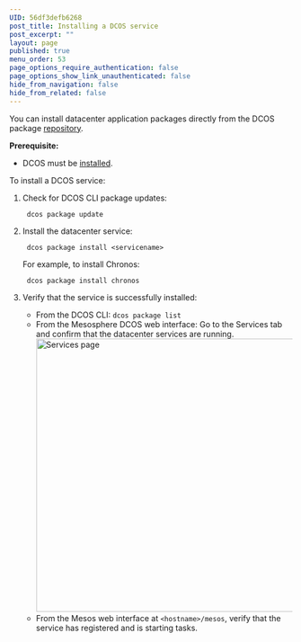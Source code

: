 ```yaml
---
UID: 56df3defb6268
post_title: Installing a DCOS service
post_excerpt: ""
layout: page
published: true
menu_order: 53
page_options_require_authentication: false
page_options_show_link_unauthenticated: false
hide_from_navigation: false
hide_from_related: false
---
```

<p>You can install datacenter application packages directly from the DCOS package <a href="../overview/universe/">repository</a>.</p>

<p><strong>Prerequisite:</strong></p>

<ul>
<li>DCOS must be <a href="../administering/installing/">installed</a>.</li>
</ul>

<p>To install a DCOS service:</p>

<ol>
<li><p>Check for DCOS CLI package updates:</p>

<pre><code> dcos package update
</code></pre></li>
<li><p>Install the datacenter service:</p>

<pre><code> dcos package install &lt;servicename&gt;
</code></pre>

<p>For example, to install Chronos:</p>

<pre><code> dcos package install chronos
</code></pre></li>
<li><p>Verify that the service is successfully installed:</p>

<ul>
<li>From the DCOS CLI: <code>dcos package list</code></li>
<li>From the Mesosphere DCOS web interface: Go to the Services tab and confirm that the datacenter services are running. <a href="http://live-mesosphere-documentation.pantheon.io/wp-content/uploads/2015/12/services.png" rel="attachment wp-att-1126"><img src="http://live-mesosphere-documentation.pantheon.io/wp-content/uploads/2015/12/services-800x486.png" alt="Services page" width="800" height="486" class="alignnone size-large wp-image-1126" /></a></li>
<li>From the Mesos web interface at <code>&lt;hostname&gt;/mesos</code>, verify that the service has registered and is starting tasks.</li>
</ul></li>
</ol>